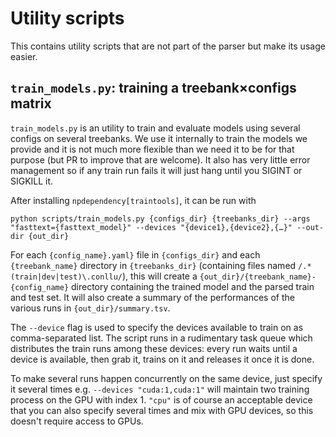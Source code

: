 Utility scripts
===============

This contains utility scripts that are not part of the parser but make its usage easier.

## `train_models.py`: training a treebank×configs matrix

`train_models.py` is an utility to train and evaluate models using several configs on several
treebanks. We use it internally to train the models we provide and it is not much more flexible than
we need it to be for that purpose (but PR to improve that are welcome). It also has very little
error management so if any train run fails it will just hang until you SIGINT or SIGKILL it.

After installing `npdependency[traintools]`, it can be run with

```console
python scripts/train_models.py {configs_dir} {treebanks_dir} --args "fasttext={fasttext_model}" --devices "{device1},{device2},{…}" --out-dir {out_dir}
```

For each `{config_name}.yaml}` file in `{configs_dir}` and each `{treebank_name}` directory in
`{treebanks_dir}` (containing files named `/.*(train|dev|test)\.conllu/`), this will create a
`{out_dir}/{treebank_name}-{config_name}` directory containing the trained model and the parsed
train and test set. It will also create a summary of the performances of the various runs in
`{out_dir}/summary.tsv`.

The `--device` flag is used to specify the devices available to train on as comma-separated list.
The script runs in a rudimentary task queue which distributes the train runs among these devices: every
run waits until a device is available, then grab it, trains on it and releases it once it is done.

To make several runs happen concurrently on the same device, just specify it several times e.g.
`--devices "cuda:1,cuda:1"` will maintain two training process on the GPU with index 1. `"cpu"` is
of course an acceptable device that you can also specify several times and mix with GPU devices, so
this doesn't require access to GPUs.
